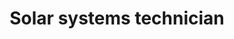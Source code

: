 ---
tags: work
company: Self-employed
location: Lahore
title: Solar systems technician
duration: November 2022 - March 2023
details: Installed solar systems in low-income areas. For each project, I evaluated energy demand, determined the path of sunlight, predicted shadows, calculated energy potential, and designed the layout for the solar system to be installed. Completed installation of panels, inverters, batteries, and wiring in several locations. Proudly helped to reduce the cost of electricity and made families less dependent on the grid during power cutoffs.
---